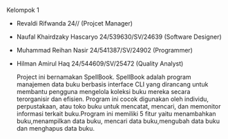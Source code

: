 Kelompok 1
- Revaldi Rifwanda             24//                (Projcet Manager)
- Naufal Khairdzaky Hascaryo   24/539630/SV/24639  (Software Designer)
- Muhammad Reihan Nasir        24/541387/SV/24902  (Programmer)
- Hilman Amirul Haq            24/544609/SV/25472  (Quality Analyst)

  Project ini bernamakan SpellBook. SpellBook adalah program manajemen data buku berbasis interface CLI yang dirancang untuk membantu pengguna mengelola koleksi buku mereka secara terorganisir dan efisien.
  Program ini cocok digunakan oleh individu, perpustakaan, atau toko buku untuk mencatat, mencari, dan memonitor informasi terkait buku.Program ini memiliki 5 fitur yaitu menambahkan buku,menampilkan data buku,
  mencari data buku,mengubah data buku dan menghapus data buku.
